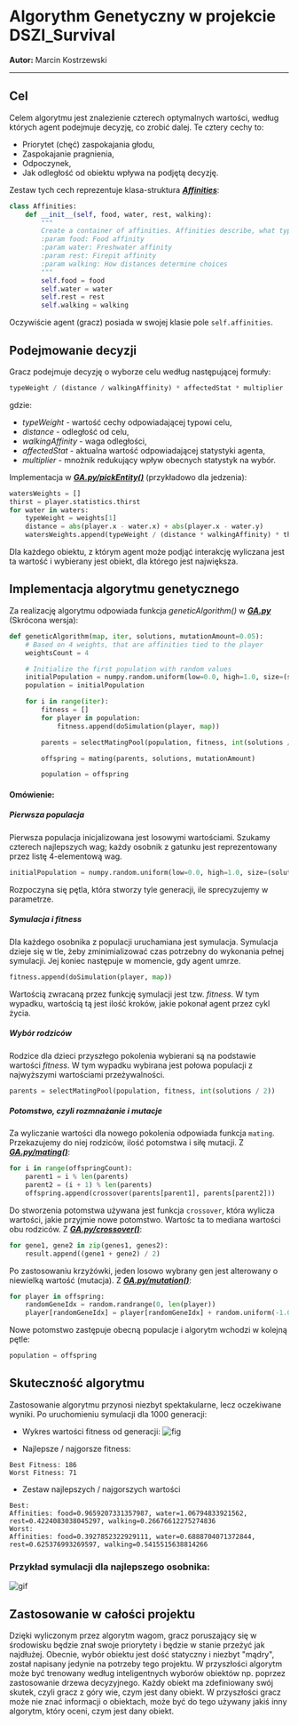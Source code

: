# Algorythm Genetyczny w projekcie DSZI_Survival
**Autor:** Marcin Kostrzewski

---
## Cel
Celem algorytmu jest znalezienie czterech optymalnych wartości, według których
agent podejmuje decyzję, co zrobić dalej. Te cztery cechy to:
* Priorytet (chęć) zaspokajania głodu,
* Zaspokajanie pragnienia,
* Odpoczynek,
* Jak odległość od obiektu wpływa na podjętą decyzję.

Zestaw tych cech reprezentuje klasa-struktura **[*Affinities*](https://git.wmi.amu.edu.pl/s444409/DSZI_Survival/src/master/src/AI/Affinities.py)**:
```python
class Affinities:
    def __init__(self, food, water, rest, walking):
        """
        Create a container of affinities. Affinities describe, what type of entities a player prioritizes.
        :param food: Food affinity
        :param water: Freshwater affinity
        :param rest: Firepit affinity
        :param walking: How distances determine choices
        """
        self.food = food
        self.water = water
        self.rest = rest
        self.walking = walking
```

Oczywiście agent (gracz) posiada w swojej klasie pole ``self.affinities``.

## Podejmowanie decyzji

Gracz podejmuje decyzję o wyborze celu według następującej formuły:
```python
typeWeight / (distance / walkingAffinity) * affectedStat * multiplier
```
gdzie:
* *typeWeight* - wartość cechy odpowiadającej typowi celu,
* *distance* - odległość od celu,
* *walkingAffinity* - waga odległości,
* *affectedStat* - aktualna wartość odpowiadającej statystyki agenta,
* *multiplier* - mnożnik redukujący wpływ obecnych statystyk na wybór.

Implementacja w **[*GA.py/pickEntity()*](https://git.wmi.amu.edu.pl/s444409/DSZI_Survival/src/master/src/AI/GA.py)** (przykładowo dla jedzenia):
```python
watersWeights = []
thirst = player.statistics.thirst
for water in waters:
    typeWeight = weights[1]
    distance = abs(player.x - water.x) + abs(player.x - water.y)
    watersWeights.append(typeWeight / (distance * walkingAffinity) * thirst * 0.01)
```

Dla każdego obiektu, z którym agent może podjąć interakcję wyliczana jest ta wartość
i wybierany jest obiekt, dla którego jest największa.

## Implementacja algorytmu genetycznego

Za realizację algorytmu odpowiada funkcja *geneticAlgorithm()* w **[*GA.py*](https://git.wmi.amu.edu.pl/s444409/DSZI_Survival/src/master/src/AI/GA.py)** (Skrócona wersja):
```python
def geneticAlgorithm(map, iter, solutions, mutationAmount=0.05):
    # Based on 4 weights, that are affinities tied to the player
    weightsCount = 4

    # Initialize the first population with random values
    initialPopulation = numpy.random.uniform(low=0.0, high=1.0, size=(solutions, weightsCount))
    population = initialPopulation

    for i in range(iter):
        fitness = []
        for player in population:
            fitness.append(doSimulation(player, map))

        parents = selectMatingPool(population, fitness, int(solutions / 2))

        offspring = mating(parents, solutions, mutationAmount)

        population = offspring
```

#### Omówienie:

##### Pierwsza populacja
Pierwsza populacja inicjalizowana jest losowymi wartościami. Szukamy
czterech najlepszych wag; każdy osobnik z gatunku jest reprezentowany przez
listę 4-elementową wag.

```python
initialPopulation = numpy.random.uniform(low=0.0, high=1.0, size=(solutions, weightsCount))
```

Rozpoczyna się pętla, która stworzy tyle generacji, ile sprecyzujemy w parametrze.

##### Symulacja i *fitness*

Dla każdego osobnika z populacji uruchamiana jest symulacja. Symulacja dzieje się w tle,
żeby zminimializować czas potrzebny do wykonania pełnej symulacji. Jej koniec następuje w momencie,
gdy agent umrze. 
```python
fitness.append(doSimulation(player, map))
```

Wartością zwracaną przez funkcję symulacji jest tzw. *fitness*. W tym wypadku,
wartością tą jest ilość kroków, jakie pokonał agent przez cykl życia.

##### Wybór rodziców

Rodzice dla dzieci przyszłego pokolenia wybierani są na podstawie wartości
*fitness*. W tym wypadku wybirana jest połowa populacji z najwyższymi wartościami przeżywalności.
```python
parents = selectMatingPool(population, fitness, int(solutions / 2))
```

##### Potomstwo, czyli rozmnażanie i mutacje

Za wyliczanie wartości dla nowego pokolenia odpowiada funkcja ``mating``. Przekazujemy do niej rodziców, ilość potomstwa
i siłę mutacji. Z **[*GA.py/mating()*](https://git.wmi.amu.edu.pl/s444409/DSZI_Survival/src/master/src/AI/GA.py)**:
```python
for i in range(offspringCount):
    parent1 = i % len(parents)
    parent2 = (i + 1) % len(parents)
    offspring.append(crossover(parents[parent1], parents[parent2]))
```

Do stworzenia potomstwa używana jest funkcja ``crossover``, która wylicza wartości, jakie przyjmie nowe potomstwo.
Wartośc ta to mediana wartości obu rodziców. Z **[*GA.py/crossover()*](https://git.wmi.amu.edu.pl/s444409/DSZI_Survival/src/master/src/AI/GA.py)**:
```python
for gene1, gene2 in zip(genes1, genes2):
    result.append((gene1 + gene2) / 2)
```
Po zastosowaniu krzyżówki, jeden losowo wybrany gen jest alterowany o niewielką wartość (mutacja). Z **[*GA.py/mutation()*](https://git.wmi.amu.edu.pl/s444409/DSZI_Survival/src/master/src/AI/GA.py)**:
```python
for player in offspring:
    randomGeneIdx = random.randrange(0, len(player))
    player[randomGeneIdx] = player[randomGeneIdx] + random.uniform(-1.0, 1.0) * mutationAmount
```

Nowe potomstwo zastępuje obecną populacje i algorytm wchodzi w kolejną pętle:
```python
population = offspring
```

## Skuteczność algorytmu

Zastosowanie algorytmu przynosi niezbyt spektakularne, lecz oczekiwane wyniki. Po uruchomieniu symulacji
dla 1000 generacji:
* Wykres wartości fitness od generacji:
![fig](https://git.wmi.amu.edu.pl/s444409/DSZI_Survival/raw/master/data/images/exampleFitness.png)

* Najlepsze / najgorsze fitness:
```
Best Fitness: 186
Worst Fitness: 71
```

* Zestaw najlepszych / najgorszych wartości
```
Best:
Affinities: food=0.9659207331357987, water=1.06794833921562, rest=0.4224083038045297, walking=0.26676612275274836
Worst:
Affinities: food=0.3927852322929111, water=0.6888704071372844, rest=0.625376993269597, walking=0.5415515638814266
```
### Przykład symulacji dla najlepszego osobnika:
![gif](https://git.wmi.amu.edu.pl/s444409/DSZI_Survival/raw/master/data/images/screenshot/bestFitnessRunExample.gif)

## Zastosowanie w całości projektu
Dzięki wyliczonym przez algorytm wagom, gracz poruszający się w środowisku będzie znał swoje priorytety i będzie w stanie
przeżyć jak najdłużej. Obecnie, wybór obiektu jest dość statyczny i niezbyt "mądry", został napisany jedynie
na potrzeby tego projektu. W przyszłości algorytm może być trenowany według inteligentnych wyborów obiektów np. poprzez zastosowanie
drzewa decyzyjnego. Każdy obiekt ma zdefiniowany swój skutek, czyli gracz z góry wie, czym jest dany obiekt. W przyszłości
gracz może nie znać informacji o obiektach, może być do tego używany jakiś inny algorytm, który oceni,
czym jest dany obiekt.